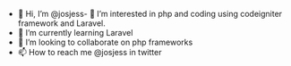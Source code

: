 - 👋 Hi, I’m @josjess- 👀 I’m interested in php and coding using codeigniter framework and Laravel.
- 🌱 I’m currently learning Laravel
- 💞️ I’m looking to collaborate on php frameworks
- 📫 How to reach me @josjess in twitter

<!---
josjess/josjess is a ✨ special ✨ repository because its `README.md` (this file) appears on your GitHub profile.
You can click the Preview link to take a look at your changes.
--->
